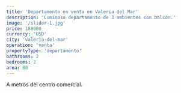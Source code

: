 ```yaml
---
title: 'Departamento en venta en Valeria del Mar'
description: 'Luminoso departamento de 3 ambientes con balcón.'
image: '/slider-1.jpg'
price: 180000
currency: 'USD'
city: 'valeria-del-mar'
operation: 'venta'
propertyType: 'departamento'
bathrooms: 2
bedrooms: 2
area: 80
---
```


A metros del centro comercial.
